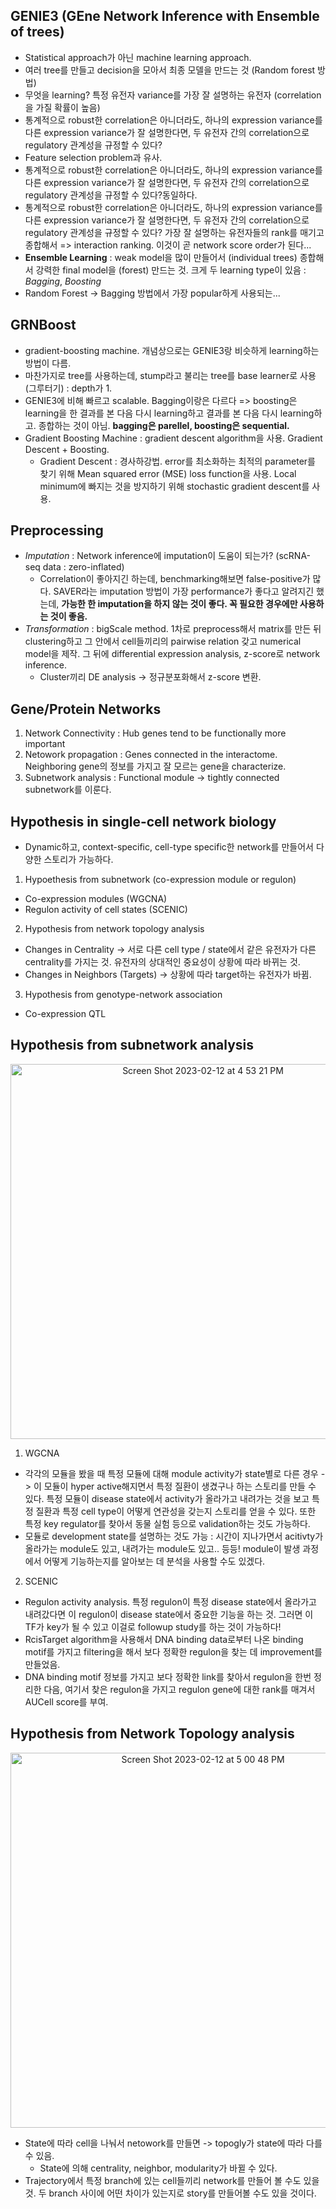 
## GENIE3 (GEne Network Inference with Ensemble of trees)
- Statistical approach가 아닌 machine learning approach.
- 여러 tree를 만들고 decision을 모아서 최종 모델을 만드는 것 (Random forest 방법)
- 무엇을 learning? 특정 유전자 variance를 가장 잘 설명하는 유전자 (correlation을 가질 확률이 높음)
- 통계적으로 robust한 correlation은 아니더라도, 하나의 expression variance를 다른 expression variance가 잘 설명한다면, 두 유전자 간의 correlation으로 regulatory 관계성을 규정할 수 있다?
- Feature selection problem과 유사.
- 통계적으로 robust한 correlation은 아니더라도, 하나의 expression variance를 다른 expression variance가 잘 설명한다면, 두 유전자 간의 correlation으로 regulatory 관계성을 규정할 수 있다?동일하다. 
- 통계적으로 robust한 correlation은 아니더라도, 하나의 expression variance를 다른 expression variance가 잘 설명한다면, 두 유전자 간의 correlation으로 regulatory 관계성을 규정할 수 있다? 가장 잘 설명하는 유전자들의 rank를 매기고 종합해서 => interaction ranking. 이것이 곧 network score order가 된다...
- **Ensemble Learning** : weak model을 많이 만들어서 (individual trees) 종합해서 강력한 final model을 (forest) 만드는 것. 크게 두 learning type이 있음 : *Bagging*, *Boosting*
- Random Forest -> Bagging 방법에서 가장 popular하게 사용되는...

## GRNBoost
- gradient-boosting machine. 개념상으로는 GENIE3랑 비슷하게 learning하는 방법이 다름. 
- 마찬가지로 tree를 사용하는데, stump라고 불리는 tree를 base learner로 사용 (그루터기) : depth가 1. 
- GENIE3에 비해 빠르고 scalable. Bagging이랑은 다르다 => boosting은 learning을 한 결과를 본 다음 다시 learning하고 결과를 본 다음 다시 learning하고. 종합하는 것이 아님. **bagging은 parellel, boosting은 sequential.**
- Gradient Boosting Machine : gradient descent algorithm을 사용. Gradient Descent + Boosting.
	- Gradient Descent : 경사하강법. error를 최소화하는 최적의 parameter를 찾기 위해 Mean squared error (MSE) loss function을 사용. Local minimum에 빠지는 것을 방지하기 위해 stochastic gradient descent를 사용.

## Preprocessing
- *Imputation* : Network inference에 imputation이 도움이 되는가? (scRNA-seq data : zero-inflated)
	- Correlation이 좋아지긴 하는데, benchmarking해보면 false-positive가 많다. SAVER라는 imputation 방법이 가장 performance가 좋다고 알려지긴 했는데, **가능한 한 imputation을 하지 않는 것이 좋다. 꼭 필요한 경우에만 사용하는 것이 좋음.**
- *Transformation* : bigScale method. 1차로 preprocess해서 matrix를 만든 뒤 clustering하고 그 안에서 cell들끼리의 pairwise relation 갖고 numerical model을 제작. 그 뒤에 differential expression analysis, z-score로 network inference.
	- Cluster끼리 DE analysis -> 정규분포화해서 z-score 변환. 

## Gene/Protein Networks
1.  Network Connectivity : Hub genes tend to be functionally more important
2.  Netowork propagation : Genes connected in the interactome. Neighboring gene의 정보를 가지고 잘 모르는 gene을 characterize.
3. Subnetwork analysis : Functional module -> tightly connected subnetwork를 이룬다.

## Hypothesis in single-cell network biology
- Dynamic하고, context-specific, cell-type specific한 network를 만들어서 다양한 스토리가 가능하다.
1. Hypoethesis from subnetwork (co-expression module or regulon)
- Co-expression modules (WGCNA)
- Regulon activity of cell states (SCENIC)
2. Hypothesis from network topology analysis
- Changes in Centrality -> 서로 다른 cell type / state에서 같은 유전자가 다른 centrality를 가지는 것. 유전자의 상대적인 중요성이 상황에 따라 바뀌는 것.
- Changes in Neighbors (Targets) -> 상황에 따라 target하는 유전자가 바뀜. 
3. Hypothesis from genotype-network association
- Co-expression QTL

## Hypothesis from subnetwork analysis
<p align = "center"> <img width="600" alt="Screen Shot 2023-02-12 at 4 53 21 PM" src="https://user-images.githubusercontent.com/47490862/218299936-d7960071-c42c-4a3b-9bf0-8d80f21fc75a.png">

1. WGCNA
- 각각의 모듈을 봤을 때 특정 모듈에 대해 module activity가 state별로 다른 경우 -> 이 모듈이 hyper active해지면서 특정 질환이 생겼구나 하는 스토리를 만들 수 있다. 특정 모듈이 disease state에서 activity가 올라가고 내려가는 것을 보고 특정 질환과 특정 cell type이 어떻게 연관성을 갖는지 스토리를 얻을 수 있다. 또한 특정 key regulator를 찾아서 동물 실험 등으로 validation하는 것도 가능하다.
- 모듈로 development state를 설명하는 것도 가능 : 시간이 지나가면서 acitivty가 올라가는 module도 있고, 내려가는 module도 있고.. 등등! module이 발생 과정에서 어떻게 기능하는지를 알아보는 데 분석을 사용할 수도 있겠다.
2. SCENIC 
- Regulon activity analysis. 특정 regulon이 특정 disease state에서 올라가고 내려갔다면 이 regulon이 disease state에서 중요한 기능을 하는 것. 그러면 이 TF가 key가 될 수 있고 이걸로 followup study를 하는 것이 가능하다!
- RcisTarget algorithm을 사용해서 DNA binding data로부터 나온 binding motif를 가지고 filtering을 해서 보다 정확한 regulon을 찾는 데 improvement를 만들었음.
- DNA binding motif 정보를 가지고 보다 정확한 link를 찾아서 regulon을 한번 정리한 다음, 여기서 찾은 regulon을 가지고 regulon gene에 대한 rank를 매겨서 AUCell score를 부여. 

## Hypothesis from Network Topology analysis
<p align = "center"> <img width="600" alt="Screen Shot 2023-02-12 at 5 00 48 PM" src="https://user-images.githubusercontent.com/47490862/218299932-1410a824-0508-4cf4-8fa5-1c385ea8f755.png">

- State에 따라 cell을 나눠서 netowork를 만들면 -> topogly가 state에 따라 다를 수 있음.
	- State에 의해 centrality, neighbor, modularity가 바뀔 수 있다.
- Trajectory에서 특정 branch에 있는 cell들끼리 network를 만들어 볼 수도 있을 것. 두 branch 사이에 어떤 차이가 있는지로 story를 만들어볼 수도 있을 것이다.
